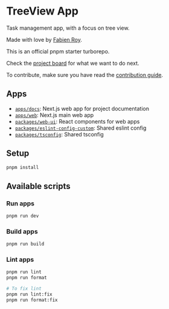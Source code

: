 # TreeView App

Task management app, with a focus on tree view.

Made with love by [Fabien Roy](https://github.com/ExiledNarwal28).

This is an official pnpm starter turborepo.

Check the
[project board](https://github.com/orgs/treeview-app/projects/1/views/1)
for what we want to do next.

To contribute, make sure you have read the [contribution guide](CONTRIBUTING.md).

## Apps

- [`apps/docs`](apps/docs): Next.js web app for project documentation
- [`apps/web`](apps/docs): Next.js main web app
- [`packages/web-ui`](packages/web-ui): React components for web apps
- [`packages/eslint-config-custom`](packages/eslint-config-custom): Shared eslint config
- [`packages/tsconfig`](packages/tsconfig): Shared tsconfig

## Setup

```bash
pnpm install
```

## Available scripts

### Run apps

```bash
pnpm run dev
```

### Build apps

```bash
pnpm run build
```

### Lint apps

```bash
pnpm run lint
pnpm run format

# To fix lint
pnpm run lint:fix
pnpm run format:fix
```
